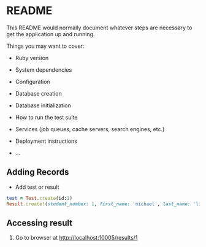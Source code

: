 # README

This README would normally document whatever steps are necessary to get the
application up and running.

Things you may want to cover:

- Ruby version

- System dependencies

- Configuration

- Database creation

- Database initialization

- How to run the test suite

- Services (job queues, cache servers, search engines, etc.)

- Deployment instructions

- ...

## Adding Records

- Add test or result

```ruby
test = Test.create(id:1)
Result.create!(student_number: 1, first_name: 'michael', last_name: 'lisitsa', summary_available: 10, summary_obtained: 4, test_id: test.id)
```

## Accessing result

1. Go to browser at [http://localhost:10005/results/1](http://localhost:10005/results/1)
